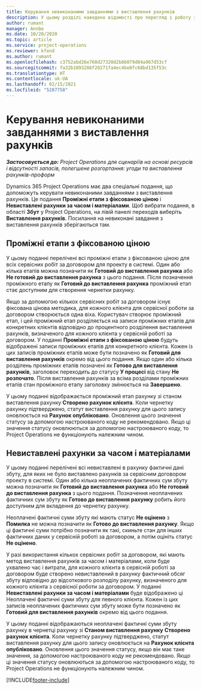 ```yaml
---
title: Керування невиконаними завданнями з виставлення рахунків
description: У цьому розділі наведено відомості про перегляд і роботу з невиконаними завданнями з виставлення рахунків у Project Operations.
author: rumant
manager: Annbe
ms.date: 10/20/2020
ms.topic: article
ms.service: project-operations
ms.reviewer: kfend
ms.author: rumant
ms.openlocfilehash: c3752abd26e760d27320d2b86079d84a967d53cf
ms.sourcegitcommit: fa32b1893286f20271fa4ec4be8fc68bd135f53c
ms.translationtype: HT
ms.contentlocale: uk-UA
ms.lasthandoff: 02/15/2021
ms.locfileid: "5287758"
---
```

# <a name="manage-the-billing-backlog"></a>Керування невиконаними завданнями з виставлення рахунків

_**Застосовується до:** Project Operations для сценаріїв на основі ресурсів і відсутності запасів, полегшене розгортання: угоди та виставлення рахунків-проформ_

Dynamics 365 Project Operations має два спеціальні подання, що допоможуть керувати невиконаними завданнями з виставлення рахунків. Це подання **Проміжні етапи з фіксованою ціною** і **Невиставлені рахунки за часом і матеріалами**. Щоб вибрати подання, в області **Збут** у Project Operations, на лівій панелі переходів виберіть **Виставлення рахунків**. Посилання на невиконані завдання з виставлення рахунків зберігаються там.

## <a name="fixed-price-milestones"></a>Проміжні етапи з фіксованою ціною

У цьому поданні перелічені всі проміжні етапи з фіксованою ціною для всіх сервісних робіт за договором для проекту в системі. Один або кілька етапів можна позначити як **Готовий до виставлення рахунка** або **Не готовий до виставлення рахунка** з цього подання. Після позначення проміжного етапу як **Готовий до виставлення рахунка** проміжний етап стає доступним для створення чернетки рахунку.

Якщо за допомогою кількох сервісних робіт за договором існує фіксована цінова методика, для кожного клієнта для сервісної роботи за договором створюється одна віха. Користувач створює проміжний етап, і цей проміжний етап розділяється на записи проміжних етапів для конкретних клієнтів відповідно до процентного розділення виставлення рахунків, визначеного для кожного клієнта у сервісній роботі за договором. У поданні **Проміжні етапи з фіксованою ціною** будуть відображені записи проміжних етапів для конкретного клієнта. Кожен із цих записів проміжних етапів може бути позначено як **Готовий для виставлення рахунків** окремо від цього подання. Якщо один або кілька розділень проміжних етапів позначені як **Готово для виставлення рахунків**, заголовок переходить до статусу **У процесі** від стану **Не розпочато**. Після виставлення рахунків за всіма розділами проміжних етапів стан проміжного етапу заголовку змінюється на **Завершено**.

У цьому поданні відображається проміжний етап рахунку зі станом виставлення рахунку **Створено рахунок клієнта**. Коли чернетку рахунку підтверджено, статут виставлення рахунку для цього запису оновлюється на **Рахунок опубліковано**. Оновлення цього значення статусу за допомогою настроюваного коду не рекомендовано. Якщо ці значення статусу оновлюються за допомогою настроюваного коду, то Project Operations не функціонують належним чином.

## <a name="time-and-material-billing-backlog"></a>Невиставлені рахунки за часом і матеріалами

У цьому поданні перелічені всі невиставлені в рахунку фактичні дані збуту, для яких не було виставлено рахунків за сервісним договором проекту в системі. Один або кілька неоплачених фактичних сум збуту можна позначити як **Готовий до виставлення рахунка** або **Не готовий до виставлення рахунка** з цього подання. Позначення неоплачених фактичних сум збуту як **Готово до виставлення рахунку** робить його доступним для вкладення до чернетку рахунку.

Неоплачені фактичні суми збуту які мають статус **Не оцінено** з **Помилка** не можна позначити як **Готово до виставлення рахунку**. Якщо ці фактичні суми потрібно позначити як такі, скиньте стан для інших фактичних даних у сервісній роботі за договором, а потім оцініть статус **Не оцінено**.

У разі використання кількох сервісних робіт за договором, які мають метод виставлення рахунків за часом і матеріалами, коли буде ухвалено час і витрати, для кожного клієнта в сервісній роботі за договором буде створено невиставлений в рахунку фактичний обсяг збуту відповідно до відсоткового розподілу рахунку, визначеного для кожного клієнта з сервісної роботи за договором. У поданні **Невиставлені рахунки за часом і матеріалами** буде відображено ці Неоплачені фактичні суми збуту для певного клієнта. Кожен із цих записів неоплачених фактичних сум збуту може бути позначено як **Готовий для виставлення рахунків** окремо від цього подання.

У цьому поданні відображаються неоплачені фактичні суми збуту рахунку в чернетці рахунку зі **Станом виставлення рахунку** **Створено рахунок клієнта**. Коли чернетку рахунку підтверджено, статут виставлення рахунку для цього запису оновлюється на **Рахунок клієнта опубліковано**. Оновлення цього значення статусу, якщо він має таке значення, за допомогою настроюваного коду не рекомендовано. Якщо ці значення статусу оновлюються за допомогою настроюваного коду, то Project Operations не функціонують належним чином.


[!INCLUDE[footer-include](../includes/footer-banner.md)]